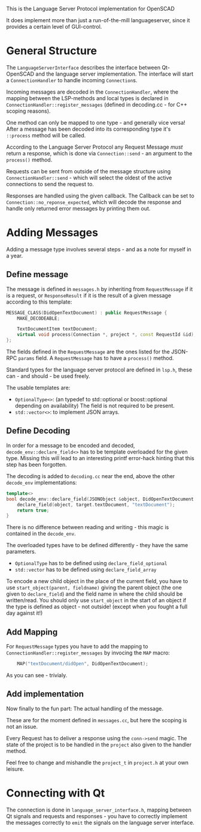 This is the Language Server Protocol implementation for OpenSCAD

It does implement more than just a run-of-the-mill languageserver, since it provides a certain level of GUI-control.


# General Structure

The `LanguageServerInterface` describes the interface between Qt-OpenSCAD and the language server implementation.
The interface will start a `ConnectionHandler` to handle incoming `Connection`s.

Incoming messages are decoded in the `ConnectionHandler`, where the mapping between the LSP-methods and local types is declared in `ConnectionHandler::register_messages` (defined in decoding.cc - for C++ scoping reasons).

One method can only be mapped to one type - and generally vice versa!
After a message has been decoded into its corresponding type it's `::process` method will be called.

According to the Language Server Protocol any Request Message _must_ return a response, which is done via `Connection::send` - an argument to the `process()` method.

Requests can be sent from outside of the message structure using `ConnectionHandler::send` - which will select the oldest of the active connections to send the request to.

Responses are handled using the given callback.
The Callback can be set to `Connection::no_reponse_expected`, which will decode the response and handle only returned error messages by printing them out.

# Adding Messages

Adding a message type involves several steps - and as a note for myself in a year.

## Define message

The message is defined in `messages.h` by inheriting from `RequestMessage` if it is a request, or `ResponseResult` if it is the result of a given message according to this template:

```cpp
MESSAGE_CLASS(DidOpenTextDocument) : public RequestMessage {
    MAKE_DECODEABLE;

    TextDocumentItem textDocument;
    virtual void process(Connection *, project *, const RequestId &id);
};
```

The fields defined in the `RequestMessage` are the ones listed for the JSON-RPC `params` field.
A `RequestMessage` has to have a `process()` method.

Standard types for the language server protocol are defined in `lsp.h`, these can - and should - be used freely.

The usable templates are:

 * `OptionalType<>`: (an typedef to std::optional or boost::optional depending on availability) The field is not required to be present.
 * `std::vector<>`: to implement JSON arrays.

## Define Decoding

In order for a message to be encoded and decoded, `decode_env::declare_field<>` has to be template overloaded for the given type.
Missing this will lead to an interesting printf error-hack hinting that this step has been forgotten.

The decoding is added to `decoding.cc` near the end, above the other `decode_env` implementations:

```cpp
template<>
bool decode_env::declare_field(JSONObject &object, DidOpenTextDocument &target, const FieldNameType &) {
    declare_field(object, target.textDocument, "textDocument");
    return true;
}
```

There is no difference between reading and writing - this magic is contained in the `decode_env`.

The overloaded types have to be defined differently - they have the same parameters.

 * `OptionalType` has to be defined using `declare_field_optional`
 * `std::vector` has to be defined using `declare_field_array`

To encode a new child object in the place of the current field, you have to use `start_object(parent, fieldname)` giving the parent object (the one given to `declare_field`) and the field name in where the child should be written/read.
You should only use `start_object` in the start of an object if the type is defined as object - not outside! (except when you fought a full day against it!)

## Add Mapping

For `RequestMessage` types you have to add the mapping to `ConnectionHandler::register_messages` by invocing the `MAP` macro:

```cpp
    MAP("textDocument/didOpen", DidOpenTextDocument);
```

As you can see - trivialy.

## Add implementation

Now finally to the fun part: The actual handling of the message.

These are for the moment defined in `messages.cc`, but here the scoping is not an issue.

Every Request has to deliver a response using the `conn->send` magic. The state of the project is to be handled in the `project` also given to the handler method.

Feel free to change and mishandle the `project_t` in `project.h` at your own leisure.


# Connecting with Qt

The connection is done in `language_server_interface.h`, mapping between Qt signals and requests and responses - you have to correctly implement the messages correctly to `emit` the signals on the language server interface.